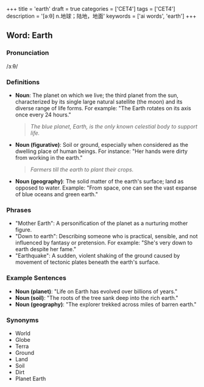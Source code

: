 +++
title = 'earth'
draft = true
categories = ['CET4']
tags = ['CET4']
description = '[əːθ] n.地球；陆地，地面'
keywords = ['ai words', 'earth']
+++

## Word: Earth

### Pronunciation
/ɜːθ/

### Definitions
- **Noun**: The planet on which we live; the third planet from the sun, characterized by its single large natural satellite (the moon) and its diverse range of life forms. For example: "The Earth rotates on its axis once every 24 hours."
  
  > *The blue planet, Earth, is the only known celestial body to support life.*
  
- **Noun (figurative)**: Soil or ground, especially when considered as the dwelling place of human beings. For instance: "Her hands were dirty from working in the earth."
  
  > *Farmers till the earth to plant their crops.*

- **Noun (geography)**: The solid matter of the earth's surface; land as opposed to water. Example: "From space, one can see the vast expanse of blue oceans and green earth."

### Phrases
- "Mother Earth": A personification of the planet as a nurturing mother figure.
- "Down to earth": Describing someone who is practical, sensible, and not influenced by fantasy or pretension. For example: "She's very down to earth despite her fame."
- "Earthquake": A sudden, violent shaking of the ground caused by movement of tectonic plates beneath the earth's surface.

### Example Sentences
- **Noun (planet)**: "Life on Earth has evolved over billions of years."
- **Noun (soil)**: "The roots of the tree sank deep into the rich earth."
- **Noun (geography)**: "The explorer trekked across miles of barren earth."

### Synonyms
- World
- Globe
- Terra
- Ground
- Land
- Soil
- Dirt
- Planet Earth
